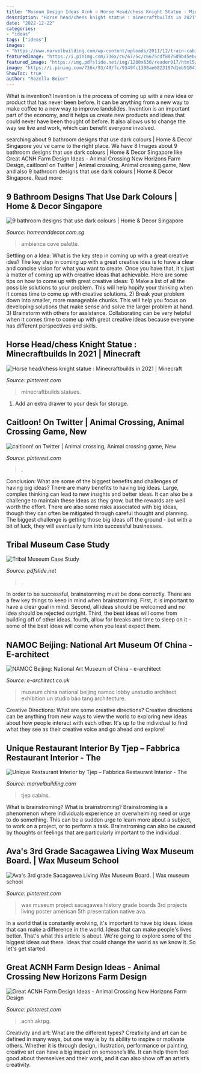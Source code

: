 ```yaml
---
title: "Museum Design Ideas Acnh ~ Horse Head/chess Knight Statue : Minecraftbuilds In 2021"
description: "Horse head/chess knight statue : minecraftbuilds in 2021"
date: "2022-12-22"
categories:
- "ideas"
tags: ["ideas"]
images:
- "https://www.marvelbuilding.com/wp-content/uploads/2011/12/train-cabins-of-Unique-Restaurant-Interior-by-Tjep.jpg"
featuredImage: "https://i.pinimg.com/736x/c6/67/5c/c6675cdf8875d9b45ebe4fddc2c91fb8--wax-museums.jpg"
featured_image: "https://img.pdfslide.net/img/1200x630/reader017/html5/js20200118/5e228def360ce/5e228defa850e.png?t=1616041108"
image: "https://i.pinimg.com/736x/93/49/fc/9349fc1398ae6823197d1eb9104363bb.jpg"
ShowToc: true
author: "Rozella Beier"
---
```



What is invention?
Invention is the process of coming up with a new idea or product that has never been before. It can be anything from a new way to make coffee to a new way to improve landslides. 
Invention is an important part of the economy, and it helps us create new products and ideas that could never have been thought of before. It also allows us to change the way we live and work, which can benefit everyone involved.

	

		
searching about 9 bathroom designs that use dark colours | Home &amp; Decor Singapore you've came to the right place. We have 8 Images about 9 bathroom designs that use dark colours | Home &amp; Decor Singapore like Great ACNH Farm Design Ideas - Animal Crossing New Horizons Farm Design, caitloon! on Twitter | Animal crossing, Animal crossing game, New and also 9 bathroom designs that use dark colours | Home &amp; Decor Singapore. Read more:
		
    
## 9 Bathroom Designs That Use Dark Colours | Home &amp; Decor Singapore

<img loading=lazy src="http://www.homeanddecor.com.sg/sites/default/files/imagecache/large/prof/2012/09/11693-musuem-photo-6-8.jpg" onerror="this.onerror=null;this.src='https://tse3.mm.bing.net/th?id=OIP.cu3ZpygYNob-uA1e3nTfIwHaLG&amp;pid=15.1';" alt="9 bathroom designs that use dark colours | Home &amp; Decor Singapore">

_Source: homeanddecor.com.sg_

>ambience cove palette. 

	

Settling on a Idea: What is the key step in coming up with a great creative idea?
The key step in coming up with a great creative idea is to have a clear and concise vision for what you want to create. Once you have that, it's just a matter of coming up with creative ideas that achievable. Here are some tips on how to come up with great creative ideas: 1) Make a list of all the possible solutions to your problem. This will help hopify your thinking when it comes time to come up with creative solutions. 2) Break your problem down into smaller, more manageable chunks. This will help you focus on developing solutions that make sense and solve the larger problem at hand. 3) Brainstorm with others for assistance. Collaborating can be very helpful when it comes time to come up with great creative ideas because everyone has different perspectives and skills.

    
## Horse Head/chess Knight Statue : Minecraftbuilds In 2021 | Minecraft

<img loading=lazy src="https://i.pinimg.com/736x/b1/76/23/b1762372b49c621509b81a235168e943.jpg" onerror="this.onerror=null;this.src='https://tse1.mm.bing.net/th?id=OIP.WGB6r8xyxqLqLyb0Vjwu9QHaFj&amp;pid=15.1';" alt="Horse head/chess knight statue : Minecraftbuilds in 2021 | Minecraft">

_Source: pinterest.com_

>minecraftbuilds statues. 

	

1. Add an extra drawer to your desk for storage.

    
## Caitloon! On Twitter | Animal Crossing, Animal Crossing Game, New

<img loading=lazy src="https://i.pinimg.com/736x/6e/5e/2b/6e5e2b47e23c3388d99e103d3fb7be33.jpg" onerror="this.onerror=null;this.src='https://tse2.mm.bing.net/th?id=OIP.66xGdi7ybMRWGb_qGZtVWwHaEK&amp;pid=15.1';" alt="caitloon! on Twitter | Animal crossing, Animal crossing game, New">

_Source: pinterest.com_

>. 

	

Conclusion: What are some of the biggest benefits and challenges of having big ideas?
There are many benefits to having big ideas. Large, complex thinking can lead to new insights and better ideas. It can also be a challenge to maintain these ideas as they grow, but the rewards are well worth the effort. There are also some risks associated with big ideas, though they can often be mitigated through careful thought and planning. The biggest challenge is getting those big ideas off the ground - but with a bit of luck, they will eventually turn into successful businesses.

    
## Tribal Museum Case Study

<img loading=lazy src="https://img.pdfslide.net/img/1200x630/reader017/html5/js20200118/5e228def360ce/5e228defa850e.png?t=1616041108" onerror="this.onerror=null;this.src='https://tse4.mm.bing.net/th?id=OIP.SGfZr_zLKmxuOwfFg2KduwHaD4&amp;pid=15.1';" alt="Tribal Museum Case Study">

_Source: pdfslide.net_

>. 

	

In order to be successful, brainstorming must be done correctly. There are a few key things to keep in mind when brainstorming. First, it is important to have a clear goal in mind. Second, all ideas should be welcomed and no idea should be rejected outright. Third, the best ideas will come from building off of other ideas. fourth, allow for breaks and time to sleep on it – some of the best ideas will come when you least expect them.

    
## NAMOC Beijing: National Art Museum Of China - E-architect

<img loading=lazy src="http://www.e-architect.co.uk/images/jpgs/beijing/namoc_beijing_u081111_7.jpg" onerror="this.onerror=null;this.src='https://tse4.mm.bing.net/th?id=OIP.wl7Xo_oad5v5mcZ9G6XKrgHaFb&amp;pid=15.1';" alt="NAMOC Beijing: National Art Museum of China - e-architect">

_Source: e-architect.co.uk_

>museum china national beijing namoc lobby unstudio architect exhibition un studio bảo tang architecture. 

	

Creative Directions: What are some creative directions?
Creative directions can be anything from new ways to view the world to exploring new ideas about how people interact with each other. It's up to the individual to find what they see as their creative voice and go ahead and explore!

    
## Unique Restaurant Interior By Tjep – Fabbrica Restaurant Interior - The

<img loading=lazy src="https://www.marvelbuilding.com/wp-content/uploads/2011/12/train-cabins-of-Unique-Restaurant-Interior-by-Tjep.jpg" onerror="this.onerror=null;this.src='https://tse1.mm.bing.net/th?id=OIP.Km2IaW02A7qkFunPctTIWQHaFE&amp;pid=15.1';" alt="Unique Restaurant Interior by Tjep – Fabbrica Restaurant Interior - The">

_Source: marvelbuilding.com_

>tjep cabins. 

	

What is brainstroming?
What is brainstroming? Brainstroming is a phenomenon where individuals experience an overwhelming need or urge to do something. This can be a sudden urge to learn more about a subject, to work on a project, or to perform a task. Brainstroming can also be caused by thoughts or feelings that are particularly important to the individual.

    
## Ava&#039;s 3rd Grade Sacagawea Living Wax Museum Board. | Wax Museum School

<img loading=lazy src="https://i.pinimg.com/736x/c6/67/5c/c6675cdf8875d9b45ebe4fddc2c91fb8--wax-museums.jpg" onerror="this.onerror=null;this.src='https://tse3.mm.bing.net/th?id=OIP.r8p2gXOZu1rO24IUCWLhtgHaJ3&amp;pid=15.1';" alt="Ava&#039;s 3rd grade Sacagawea Living Wax Museum Board. | Wax museum school">

_Source: pinterest.com_

>wax museum project sacagawea history grade boards 3rd projects living poster american 5th presentation native ava. 

	

In a world that is constantly evolving, it's important to have big ideas. Ideas that can make a difference in the world. Ideas that can make people's lives better. That's what this article is about. We're going to explore some of the biggest ideas out there. Ideas that could change the world as we know it. So let's get started.

    
## Great ACNH Farm Design Ideas - Animal Crossing New Horizons Farm Design

<img loading=lazy src="https://i.pinimg.com/736x/93/49/fc/9349fc1398ae6823197d1eb9104363bb.jpg" onerror="this.onerror=null;this.src='https://tse3.mm.bing.net/th?id=OIP.HKPWo_BPWOjg2dJLS8XySwHaEK&amp;pid=15.1';" alt="Great ACNH Farm Design Ideas - Animal Crossing New Horizons Farm Design">

_Source: pinterest.com_

>acnh akrpg. 

	

Creativity and art: What are the different types?
Creativity and art can be defined in many ways, but one way is by its ability to inspire or motivate others. Whether it is through design, illustration, performance or painting, creative art can have a big impact on someone’s life. It can help them feel good about themselves and their work, and it can also show off an artist’s creativity.

